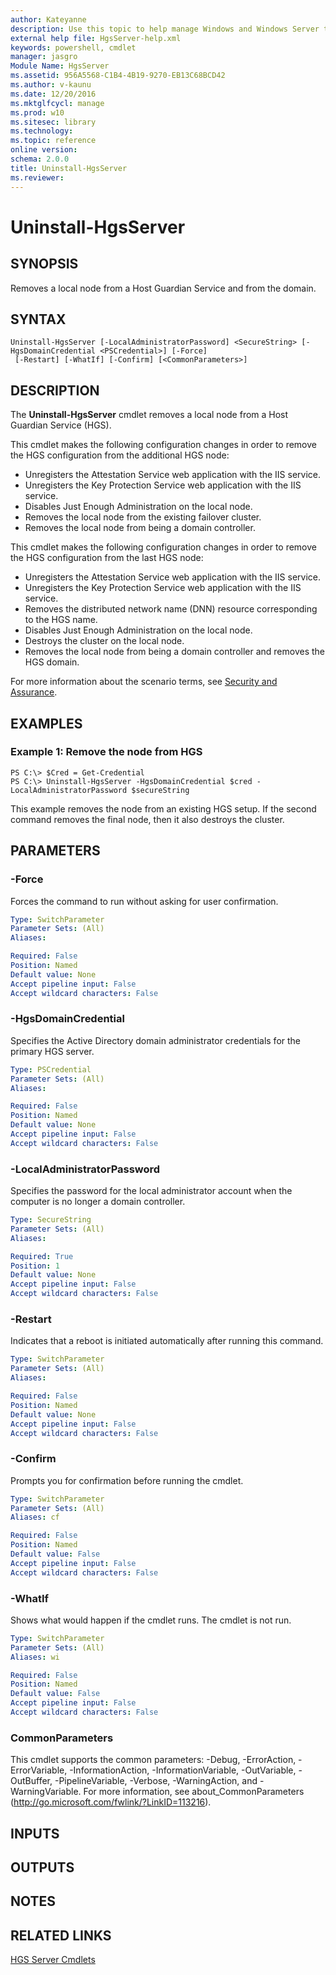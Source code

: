 ```yaml
---
author: Kateyanne
description: Use this topic to help manage Windows and Windows Server technologies with Windows PowerShell.
external help file: HgsServer-help.xml
keywords: powershell, cmdlet
manager: jasgro
Module Name: HgsServer
ms.assetid: 956A5568-C1B4-4B19-9270-EB13C68BCD42
ms.author: v-kaunu
ms.date: 12/20/2016
ms.mktglfcycl: manage
ms.prod: w10
ms.sitesec: library
ms.technology: 
ms.topic: reference
online version: 
schema: 2.0.0
title: Uninstall-HgsServer
ms.reviewer:
---
```


# Uninstall-HgsServer

## SYNOPSIS
Removes a local node from a Host Guardian Service and from the domain.

## SYNTAX

```
Uninstall-HgsServer [-LocalAdministratorPassword] <SecureString> [-HgsDomainCredential <PSCredential>] [-Force]
 [-Restart] [-WhatIf] [-Confirm] [<CommonParameters>]
```

## DESCRIPTION
The **Uninstall-HgsServer** cmdlet removes a local node from a Host Guardian Service (HGS).

This cmdlet makes the following configuration changes in order to remove the HGS configuration from the additional HGS node: 

- Unregisters the Attestation Service web application with the IIS service. 
- Unregisters the Key Protection Service web application with the IIS service. 
- Disables Just Enough Administration on the local node. 
- Removes the local node from the existing failover cluster. 
- Removes the local node from being a domain controller.

This cmdlet makes the following configuration changes in order to remove the HGS configuration from the last HGS node: 

- Unregisters the Attestation Service web application with the IIS service. 
- Unregisters the Key Protection Service web application with the IIS service. 
- Removes the distributed network name (DNN) resource corresponding to the HGS name.
- Disables Just Enough Administration on the local node.
- Destroys the cluster on the local node. 
- Removes the local node from being a domain controller and removes the HGS domain.

For more information about the scenario terms, see [Security and Assurance](http://go.microsoft.com/fwlink/?LinkId=699209).

## EXAMPLES

### Example 1: Remove the node from HGS
```
PS C:\> $Cred = Get-Credential
PS C:\> Uninstall-HgsServer -HgsDomainCredential $cred -LocalAdministratorPassword $secureString
```

This example removes the node from an existing HGS setup.
If the second command removes the final node, then it also destroys the cluster.

## PARAMETERS

### -Force
Forces the command to run without asking for user confirmation.

```yaml
Type: SwitchParameter
Parameter Sets: (All)
Aliases: 

Required: False
Position: Named
Default value: None
Accept pipeline input: False
Accept wildcard characters: False
```

### -HgsDomainCredential
Specifies the Active Directory domain administrator credentials for the primary HGS server.

```yaml
Type: PSCredential
Parameter Sets: (All)
Aliases: 

Required: False
Position: Named
Default value: None
Accept pipeline input: False
Accept wildcard characters: False
```

### -LocalAdministratorPassword
Specifies the password for the local administrator account when the computer is no longer a domain controller.

```yaml
Type: SecureString
Parameter Sets: (All)
Aliases: 

Required: True
Position: 1
Default value: None
Accept pipeline input: False
Accept wildcard characters: False
```

### -Restart
Indicates that a reboot is initiated automatically after running this command.

```yaml
Type: SwitchParameter
Parameter Sets: (All)
Aliases: 

Required: False
Position: Named
Default value: None
Accept pipeline input: False
Accept wildcard characters: False
```

### -Confirm
Prompts you for confirmation before running the cmdlet.

```yaml
Type: SwitchParameter
Parameter Sets: (All)
Aliases: cf

Required: False
Position: Named
Default value: False
Accept pipeline input: False
Accept wildcard characters: False
```

### -WhatIf
Shows what would happen if the cmdlet runs.
The cmdlet is not run.

```yaml
Type: SwitchParameter
Parameter Sets: (All)
Aliases: wi

Required: False
Position: Named
Default value: False
Accept pipeline input: False
Accept wildcard characters: False
```

### CommonParameters
This cmdlet supports the common parameters: -Debug, -ErrorAction, -ErrorVariable, -InformationAction, -InformationVariable, -OutVariable, -OutBuffer, -PipelineVariable, -Verbose, -WarningAction, and -WarningVariable. For more information, see about_CommonParameters (http://go.microsoft.com/fwlink/?LinkID=113216).

## INPUTS

## OUTPUTS

## NOTES

## RELATED LINKS

[HGS Server Cmdlets](./hgsserver.md)

